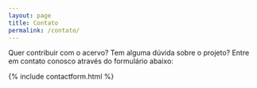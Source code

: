 ```yaml
---
layout: page
title: Contato
permalink: /contato/
---
```


Quer contribuir com o acervo? Tem alguma dúvida sobre o projeto? Entre em contato conosco através do formulário abaixo:

{% include contactform.html %}